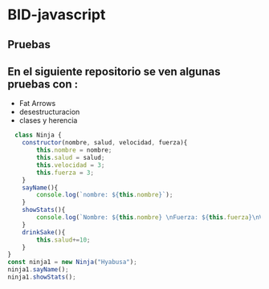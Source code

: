 # BID-javascript
## Pruebas
## En el siguiente repositorio se ven algunas pruebas con :
- Fat Arrows
- desestructuracion 
- clases y herencia
```javascript
  class Ninja {
    constructor(nombre, salud, velocidad, fuerza){
        this.nombre = nombre;
        this.salud = salud;
        this.velocidad = 3;
        this.fuerza = 3;
    }
    sayName(){
        console.log(`nombre: ${this.nombre}`);
    }
    showStats(){
        console.log(`Nombre: ${this.nombre} \nFuerza: ${this.fuerza}\nVelocidad: ${this.velocidad}\nSalud: ${this.salud} `);
    }
    drinkSake(){
        this.salud+=10;
    }
}
const ninja1 = new Ninja("Hyabusa");
ninja1.sayName();
ninja1.showStats();
```
